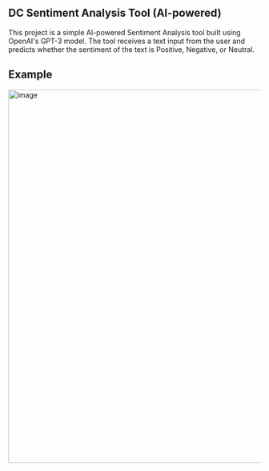 ## DC Sentiment Analysis Tool (AI-powered)
This project is a simple AI-powered Sentiment Analysis tool built using OpenAI's GPT-3 model.
The tool receives a text input from the user and predicts whether the sentiment of the text is Positive, Negative, or Neutral.

## Example
<img width="747" alt="image" src="https://github.com/user-attachments/assets/5fb5fb65-899b-4cee-b3e8-7661375c1bf8">
